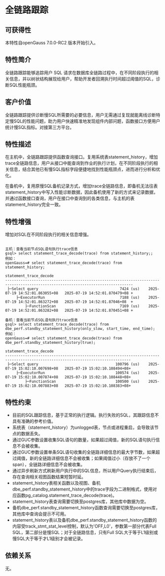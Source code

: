 # 全链路跟踪

## 可获得性<a name="section147531742205517"></a>

本特性自openGauss 7.0.0-RC2 版本开始引入。

## 特性简介<a name="section134931562564"></a>

全链路跟踪能够追踪用户 SQL 请求在数据库全链路过程中，在不同阶段执行的相关信息，并以树状结构展现给用户，帮助开发者回溯执行时间超过阈值的SQL，诊断SQL性能瓶颈。

## 客户价值<a name="section1407614175619"></a>

全链路跟踪提供诊断慢SQL所需要的必要信息，用户无需通过复现就能离线诊断特定慢SQL的性能问题，助力用户快速精准地发现组件内部问题，函数接口方便用户统计慢SQL指标。对接第三方平台。

## 特性描述<a name="section8993113125610"></a>

在主机中，全链路跟踪提供函数查询接口。复用系统表statement\_history，增加trace全链路信息，用户从接口中能查询到作业的执行计划，在不同阶段执行的相关信息，结合其他已有慢SQL指标字段便捷地找到性能瓶颈点，进而进行分析和优化。

在备机中，复用原慢SQL备机记录方式，增加trace全链路信息，即备机无法往表statement\_history中写入性能诊断数据，因此备机使用了新的方式来记录数据，并通过函数接口查询，用户在接口中查询到的各类信息，与主机的表statement\_history完全一致。

## 特性增强<a name="section1548515520568"></a>

增加对SQL在不同阶段执行的相关信息增强。

```

主机：查看当前节点SQL语句执行trace信息
gsql> select statement_trace_decode(trace) from statement_history;;
例如：
openGauss=# select statement_trace_decode(trace) from statement_history;
                                                     statement_trace_decode
--------------------------------------------------------------------------------------------------------------------------------
 ├─Select query                                     7424 (us)    2025-07-19 14:52:01.863055+08   2025-07-19 14:52:01.870479+08 +
     ├─ExecutorRun                                  7188 (us)    2025-07-19 14:52:01.863272+08   2025-07-19 14:52:01.87046+08  +
         ├─FunctionScan                             7169 (us)    2025-07-19 14:52:01.863282+08   2025-07-19 14:52:01.870451+08 +
                     
备机：查看当前节点SQL语句执行trace信息
gsql> select statement_trace_decode(trace) from dbe_perf.standby_statement_history(only_slow, start_time, end_time);
例如：
openGauss=# select statement_trace_decode(trace) from dbe_perf.standby_statement_history(true);
                                                    statement_trace_decode
-------------------------------------------------------------------------------------------------------------------------------
 ├─Select query                                   100796 (us)    2025-07-19 15:02:10.007698+08   2025-07-19 15:02:10.108494+08+
     ├─ExecutorRun                                100574 (us)    2025-07-19 15:02:10.007874+08   2025-07-19 15:02:10.108448+08+
         ├─FunctionScan                           100500 (us)    2025-07-19 15:02:10.007883+08   2025-07-19 15:02:10.108383+08+
```

## 特性约束<a name="section1956417145819"></a>

+ 目前的SQL跟踪信息，基于正常的执行逻辑。执行失败的SQL，其跟踪信息不具有准确的参考价值。
+ 系统表（statement\_history）为unlogged表，节点或进程重启，会导致该节点的数据丢失。
+ 通过GUC参数设置收集SQL语句的数量，如果超过阈值，新的SQL语句执行信息不会被收集。
+ 通过GUC参数设置单条SQL语句收集的全链路详细信息的最大字节数，如果超过阈值，新的全链路详细信息不会被收集；如果阈值过小（存放不了一个span），全链路详细信息不会被收集。
+ 通过异步刷新方式刷新用户执行中的SQL信息，所以用户Query执行结束后，存在查询相关视图函数结果短暂时延。
+ statement\_history表相关函数以及视图、备机dbe_perf.standby\_statement\_history中的trace字段为二进制格式，使用对应函数pg\_catalog.statement\_trace\_decode\(trace\)。
+ statement_history表查询需要切换至postgres库，其他库中数据为空。
+ 备机dbe_perf.standby\_statement\_history函数查询需要切换至postgres库，其他库中查询会提示不可用。
+ statement_history表以及备机dbe_perf.standby\_statement\_history函数的内容受track_stmt_stat_level控制，默认为'OFF,L0'，参数第一部分代表Full SQL，第二部分是慢SQL；对于全链路信息，只有Full SQL大于等于L1级别或慢SQL大于等于才L1级别才会被记录。

## 依赖关系<a name="section15876411599"></a>

无。

